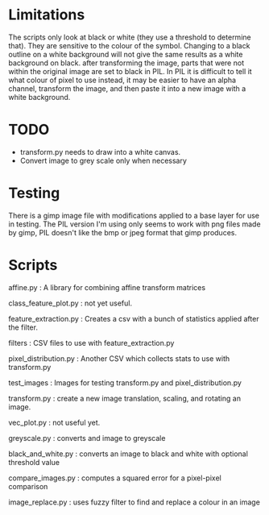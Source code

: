 # Limitations

The scripts only look at black or white (they use a threshold to determine that).
They are sensitive to the colour of the symbol. Changing to a black outline on
a white background will not give the same results as a white background on black.
after transforming the image, parts that were not within the original image are set to black in PIL.
In PIL it is difficult to tell it what colour of pixel to use instead, it may be easier to
have an alpha channel, transform the image, and then paste it into a new image with a white background.

# TODO

* transform.py needs to draw into a white canvas.
* Convert image to grey scale only when necessary


# Testing

There is a gimp image file with modifications applied to a base layer for use in testing.
The PIL version I'm using only seems to work with png files made by gimp, PIL doesn't like
the bmp or jpeg format that gimp produces.


# Scripts

affine.py
:   A library for combining affine transform matrices

class_feature_plot.py
:   not yet useful.

feature_extraction.py
:   Creates a csv with a bunch of statistics applied after the filter.

filters
:   CSV files to use with feature_extraction.py

pixel_distribution.py
:   Another CSV which collects stats to use with transform.py

test_images
:   Images for testing transform.py and pixel_distribution.py

transform.py
:   create a new image translation, scaling, and rotating an image.

vec_plot.py
:   not useful yet.

greyscale.py
:   converts and image to greyscale

black_and_white.py
:   converts an image to black and white with optional threshold value

compare_images.py
:   computes a squared error for a pixel-pixel comparison

image_replace.py
:   uses fuzzy filter to find and replace a colour in an image
